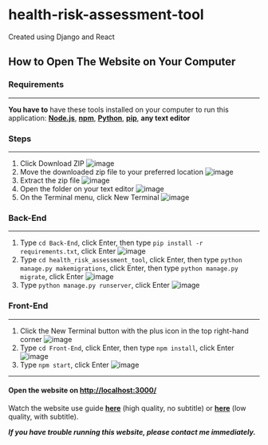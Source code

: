 # health-risk-assessment-tool
Created using Django and React

## How to Open The Website on Your Computer

### Requirements
---
**You have to** have these tools installed on your computer to run this application: [**Node.js**](https://nodejs.org/en/download/package-manager/current), [**npm**](https://docs.npmjs.com/downloading-and-installing-node-js-and-npm), [**Python**](https://www.python.org/downloads/), [**pip**](https://pypi.org/project/pip/), **any text editor**

### Steps
---
1. Click Download ZIP
![image](https://github.com/helenry/health-risk-assessment-tool/assets/67642100/ea1c2509-b701-44f9-8b98-f2e75bfbcb04)
2. Move the downloaded zip file to your preferred location
![image](https://github.com/helenry/health-risk-assessment-tool/assets/67642100/c47475f4-d16e-4425-b5d2-4d039352d3cf)
3. Extract the zip file
![image](https://github.com/helenry/health-risk-assessment-tool/assets/67642100/ea67c690-e27f-4bca-bb27-eb456f87f4af)
4. Open the folder on your text editor
![image](https://github.com/helenry/health-risk-assessment-tool/assets/67642100/65a3144c-9c35-4237-b561-f08e00eb5596)
5. On the Terminal menu, click New Terminal
![image](https://github.com/helenry/health-risk-assessment-tool/assets/67642100/300f4135-3a85-4735-b3c4-726cb10d6c5c)

### Back-End
---
1. Type `cd Back-End`, click Enter, then type `pip install -r requirements.txt`, click Enter
![image](https://github.com/helenry/health-risk-assessment-tool/assets/67642100/fe70114e-650f-42d2-a2a6-53f35362cf6f)
2. Type `cd health_risk_assessment_tool`, click Enter, then type `python manage.py makemigrations`, click Enter, then type `python manage.py migrate`, click Enter
![image](https://github.com/helenry/health-risk-assessment-tool/assets/67642100/08f7c4d8-6787-4b79-9a6c-97cad4369a47)
3. Type `python manage.py runserver`, click Enter
![image](https://github.com/helenry/health-risk-assessment-tool/assets/67642100/841a7af5-e56c-4211-a507-0b058faf04f5)

### Front-End
---
1. Click the New Terminal button with the plus icon in the top right-hand corner
![image](https://github.com/helenry/health-risk-assessment-tool/assets/67642100/76d49041-c9cf-4716-a409-119fa26916fd)
2. Type `cd Front-End`, click Enter, then type `npm install`, click Enter
![image](https://github.com/helenry/health-risk-assessment-tool/assets/67642100/5838ad4d-988f-4d74-a804-9e4d85125288)
3. Type `npm start`, click Enter
![image](https://github.com/helenry/health-risk-assessment-tool/assets/67642100/3618abb9-c9be-4db4-ac06-93f7375954ed)

---

#### Open the website on [http://localhost:3000/](http://localhost:3000/)

Watch the website use guide [**here**](https://drive.google.com/file/d/1DugkkeFMfFmbcJ-VUbsp3XxICq2D06jS/view?usp=sharing) (high quality, no subtitle) or [**here**](https://drive.google.com/file/d/1zDfojPIoei3NuO-XJ-HLXikHC4m8cbk8/view?usp=sharing) (low quality, with subtitle).

**_If you have trouble running this website, please contact me immediately._**
